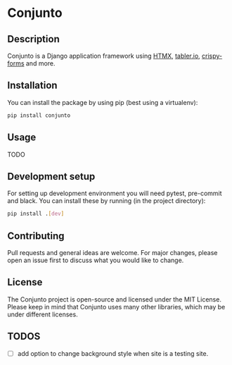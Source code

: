 # Conjunto

## Description
Conjunto is a Django application framework using [HTMX](https://htmx.org), [tabler.io](https://tabler.io), [crispy-forms](https://github.com/django-crispy-forms/django-crispy-forms) and more.

## Installation
You can install the package by using pip (best using a virtualenv):

```bash
pip install conjunto
```

## Usage
TODO


## Development setup
For setting up development environment you will need pytest, pre-commit and black. You can install these by running (in the project directory):

```bash
pip install .[dev]
```

## Contributing
Pull requests and general ideas are welcome. For major changes, please open an issue first to discuss what you would like to change.

## License
The Conjunto project is open-source and licensed under the MIT License. Please keep in mind that Conjunto uses many other libraries, which may be under different licenses.

## TODOS

* [ ] add option to change background style when site is a testing site.
